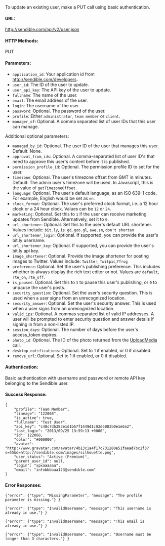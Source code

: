 To update an existing user, make a PUT call using basic authentication.

#### URL: ####
http://sendible.com/api/v2/user.json

#### HTTP Methods: ####
PUT

#### Parameters: ####
  * `application_id`: Your application id from http://sendible.com/developers.
  * `user_id`: The ID of the user to update.
  * `user_api_key`: The API key of the user to update.
  * `fullname`: The name of the user.
  * `email`: The email address of the user.
  * `login`: The username of the user.
  * `password`: Optional. The password of the user.
  * `profile`: Either `administrator`, `team member` or `client`.
  * `manager_of`: Optional. A comma separated list of user IDs that this user can manage.

Additional optional parameters:
  * `managed_by_id`: Optional. The user ID of the user that manages this user. Default: None.
  * `approval_from_ids`: Optional. A comma-separated list of user ID's that need to approve this user's content before it is published.
  * `permission_profile_id`: Optional. The permission profile ID to set for the user.
  * `timezone`: Optional. The user's timezone offset from GMT in minutes. Default: The admin user's timezone will be used. In Javascript, this is the value of `getTimezoneOffset`.
  * `language`: Optional. The user's default language, as an ISO 639-1 code. For example, English would be set as `en`.
  * `clock_format`: Optional. The user's preferred clock format, i.e. a 12 hour clock or a 24 hour clock. Values can be `12` or `24`.
  * `marketing`: Optional. Set this to `1` if the user can receive marketing updates from Sendible. Alternatively, set it to `0`.
  * `url_shortener`: Optional. Set this to the user's default URL shortener. Values include: `bit.ly`, `is.gd`, `goo.gl`, `awe.sm`, `don't shorten`
  * `url_shortener_login`: Optional. If supported, you can provide the user's bit.ly username.
  * `url_shortener_key`: Optional. If supported, you can provide the user's bit.ly api key.
  * `image_shortener`: Optional. Provide the image shortener for posting images to Twitter. Values include: `Twitter`, `Twitpic`,`Yfrog`
  * `preference`: Optional. Set the user's publishing preference. This includes whether to always display the rich text editor or not. Values are `default`, `rte_on`, `rte_off`.
  * `is_paused`: Optional. Set this to `1` to pause this user's publishing, or `0` to unpause the user's posts.
  * `security_question`: Optional. Set the user's security question. This is used when a user signs from an unrecognized location.
  * `security_answer`: Optional. Set the user's security answer. This is used when a user signs from an unrecognized location.
  * `valid_ips`: Optional. A commas separated list of valid IP addresses. A user will be prompted to enter security question and answer details if signing in from a non-listed IP.
  * `session_days`: Optional. The number of days before the user's access\_token expires.
  * `photo_id`: Optional. The ID of the photo returned from the [UploadMedia](UploadMedia.md) call.
  * `desktop_notifications`: Optional. Set to 1 if enabled, or 0 if disabled.
  * `remove_url`: Optional. Set to 1 if enabled, or 0 if disabled.

#### Authentication: ####
Basic authentication with username and password or remote API key belonging to the Sendible user.

#### Success Response: ####
```
{
    "profile": "Team Member",
    "lineage": "122068",
    "is_active": true,
    "fullname": "Test User",
    "api_key": "c48c7db283e1d1b57f1449d1c02d6083b0e1e6a2",
    "last_login": "2013/09/25 13:59:13 +0000",
    "id": 122068,
    "color": "#000000",
    "avatar": "http://www.gravatar.com/avatar/4b13c1a4f17c731280e51faead7bc1f3?s=55&d=http://sendible.com/images/silhouette.png",
    "user_status": "Active (Premium)",
    "parent_user_id": null,
    "login": "xpxaaaaaa",
    "email": "infobbbaaa123@sendible.com"
}
```

#### Error Responses: ####
```
{"error": {"type": "MissingParameter", "message": "The profile parameter is missing."} }
```

```
{"error": {"type": "InvalidUsername", "message": "This username is already in use."} }
```

```
{"error": {"type": "InvalidUsername", "message": "This email is already in use."} }
```

```
{"error": {"type": "InvalidUsername", "message": "Username must be longer than 3 characters."} }
```